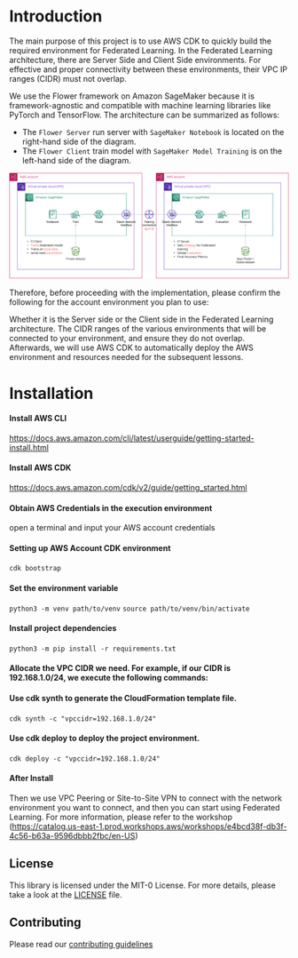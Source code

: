 # Introduction
The main purpose of this project is to use AWS CDK to quickly build the required environment for Federated Learning.
In the Federated Learning architecture, there are Server Side and Client Side environments. For effective and proper connectivity between these environments, their VPC IP ranges (CIDR) must not overlap.


We use the Flower framework on Amazon SageMaker because it is framework-agnostic and compatible with machine learning libraries like PyTorch and TensorFlow. 
The architecture can be summarized as follows:
* The `Flower Server` run server with `SageMaker Notebook` is located on the right-hand side of the diagram.
* The `Flower Client` train model with `SageMaker Model Training` is on the left-hand side of the diagram.

![flower-architecture](/imgs/flower-architecture.png)

Therefore, before proceeding with the implementation, please confirm the following for the account environment you plan to use:

Whether it is the Server side or the Client side in the Federated Learning architecture.
The CIDR ranges of the various environments that will be connected to your environment, and ensure they do not overlap.
Afterwards, we will use AWS CDK to automatically deploy the AWS environment and resources needed for the subsequent lessons.

# Installation
#### Install AWS CLI
  https://docs.aws.amazon.com/cli/latest/userguide/getting-started-install.html

#### Install AWS CDK
  https://docs.aws.amazon.com/cdk/v2/guide/getting_started.html

#### Obtain AWS Credentials in the execution environment
  open a terminal and input your AWS account credentials

#### Setting up AWS Account CDK environment
  `cdk bootstrap`

#### Set the environment variable
  `python3 -m venv path/to/venv`
  `source path/to/venv/bin/activate`

#### Install project dependencies
  `python3 -m pip install -r requirements.txt`

#### Allocate the VPC CIDR we need. For example, if our CIDR is 192.168.1.0/24, we execute the following commands:
#### Use cdk synth to generate the CloudFormation template file.
  `cdk synth -c "vpccidr=192.168.1.0/24"`

#### Use cdk deploy to deploy the project environment.
  `cdk deploy -c "vpccidr=192.168.1.0/24"`

#### After Install 
  Then we use VPC Peering or Site-to-Site VPN to connect with the network environment you want to connect, and then you can start using Federated Learning.
  For more information, please refer to the workshop (https://catalog.us-east-1.prod.workshops.aws/workshops/e4bcd38f-db3f-4c56-b63a-9596dbbb2fbc/en-US)

## License
This library is licensed under the MIT-0 License. For more details, please take a look at the [LICENSE](LICENSE) file.

## Contributing
Please read our [contributing guidelines](CONTRIBUTING.md)
